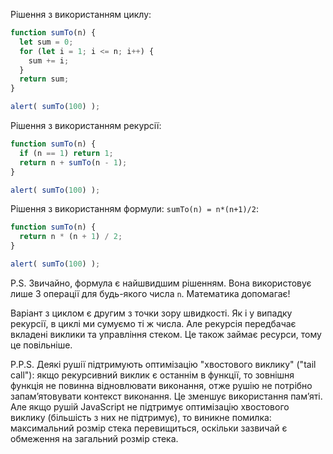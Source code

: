 Рішення з використанням циклу:

```js run
function sumTo(n) {
  let sum = 0;
  for (let i = 1; i <= n; i++) {
    sum += i;
  }
  return sum;
}

alert( sumTo(100) );
```

Рішення з використанням рекурсії:

```js run
function sumTo(n) {
  if (n == 1) return 1;
  return n + sumTo(n - 1);
}

alert( sumTo(100) );
```

Рішення з використанням формули: `sumTo(n) = n*(n+1)/2`:

```js run
function sumTo(n) {
  return n * (n + 1) / 2;
}

alert( sumTo(100) );
```

P.S. Звичайно, формула є найшвидшим рішенням. Вона використовує лише 3 операції для будь-якого числа `n`. Математика допомагає!

Варіант з циклом є другим з точки зору швидкості. Як і у випадку рекурсії, в циклі ми сумуємо ті ж числа. Але рекурсія передбачає вкладені виклики та управління стеком. Це також займає ресурси, тому це повільніше.

P.P.S. Деякі рушії підтримують оптимізацію "хвостового виклику" ("tail call"): якщо рекурсивний виклик є останнім в функції, то зовнішня функція не повинна відновлювати виконання, отже рушію не потрібно запам’ятовувати контекст виконання. Це зменшує використання пам’яті. Але якщо рушій JavaScript не підтримує оптимізацію хвостового виклику (більшість з них не підтримує), то виникне помилка: максимальний розмір стека перевищиться, оскільки зазвичай є обмеження на загальний розмір стека.
